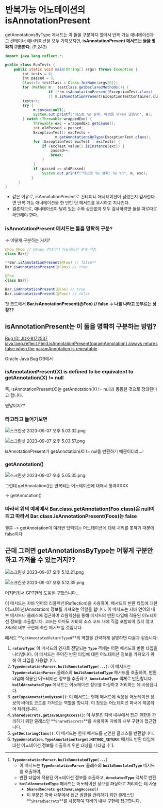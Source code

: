 # 반복가능 어노테이션의 isAnnotationPresent
getAnnotationsByType 메서드는 이 둘을 구분하지 않아서 반복 가능 애너테이션과 그 컨테이너 애너테이션을 모두 가져오지만, **isAnnotationPresent 메서드는 둘을 명확히 구분한다.** (P.243)

```java
import java.lang.reflect.*;

public class RunTests {
    public static void main(String[] args) throws Exception {
        int tests = 0;
        int passed = 0;
        Class<?> testClass = Class.forName(args[0]);
        for (Method m : testClass.getDeclaredMethods()) {
					if (**m.isAnnotationPresent(ExceptionTest.class)
                    || m.isAnnotationPresent(ExceptionTestContainer.class)**) {
        tests++;
        try {
             m.invoke(null);
             System.out.printf("테스트 %s 실패: 예외를 던지지 않음%n", m);
        } catch (Throwable wrappedExc) {
             Throwable exc = wrappedExc.getCause();
             int oldPassed = passed;
             ExceptionTest[] excTests =
                       m.getAnnotationsByType(ExceptionTest.class);
             for (ExceptionTest excTest : excTests) {
                 if (excTest.value().isInstance(exc)) {
                     passed++;
                     break;
                 }
             }
             if (passed == oldPassed)
                 System.out.printf("테스트 %s 실패: %s %n", m, exc);
            }
      }
}
```

- 같은 이유로, isAnnotationPresent로 컨테이너 애너테이션이 달렸는지 검사한다면 반복 가능 애너테이션을 한 번만 단 메서드를 무시하고 지나친다.
- 결론적으로, 애너테이션이 달려 있는 수와 상관없이 모두 검사하려면 둘을 따로따로 확인해야 한다.

### isAnnotationPresent 메서드는 둘을 명확히 구분?

→ 어떻게 구분하는 거지?

```java
@Foo @Foo // @Foos 컨테이너 어노테이션 존재 가정
class Bar{}

**Bar.isAnnotationPresent(@Foo) // false** 
Bar.isAnnotationPresent(@Foos) // true
```

```java
@Foo
class Bar{}

Bar.isAnnotationPresent(@Foo) // true 
Bar.isAnnotationPresent(@Foos) // false
```

첫 코드에서 **Bar.isAnnotationPresent(@Foo) // false -> 나를 나라고 못부르는 상황??**

## isAnnotationPresent는 이 둘을 명확히 구분하는 방법?

[Bug ID: JDK-8172537 java.lang.reflect.Field.isAnnotationPresent(paramAnnotation) always  returns false when the paramAnnotation is repeatable](https://bugs.java.com/bugdatabase/view_bug.do?bug_id=8172537)

Oracle Java Bug DB에서

### isAnnotationPresent(X) is defined to be equivalent to getAnnotation(X) != null

즉, isAnnotationPresent(X)는 getAnnotation(X) != null과  동등한 것으로 정의된다고 합니다. 

뭔말이지??

### 타고타고 들어가보면

![스크린샷 2023-09-07 오후 5.03.32.png](https://prod-files-secure.s3.us-west-2.amazonaws.com/1430a828-8bfa-4acb-bfb9-0585b0e739c2/65ea8c6d-193c-43f2-aa89-2d188e628862/%E1%84%89%E1%85%B3%E1%84%8F%E1%85%B3%E1%84%85%E1%85%B5%E1%86%AB%E1%84%89%E1%85%A3%E1%86%BA_2023-09-07_%E1%84%8B%E1%85%A9%E1%84%92%E1%85%AE_5.03.32.png)

![스크린샷 2023-09-07 오후 5.03.57.png](https://prod-files-secure.s3.us-west-2.amazonaws.com/1430a828-8bfa-4acb-bfb9-0585b0e739c2/a009b239-ef0e-4ad7-a649-18aa089faa23/%E1%84%89%E1%85%B3%E1%84%8F%E1%85%B3%E1%84%85%E1%85%B5%E1%86%AB%E1%84%89%E1%85%A3%E1%86%BA_2023-09-07_%E1%84%8B%E1%85%A9%E1%84%92%E1%85%AE_5.03.57.png)

isAnnotationPresent가 getAnnotation(X) != nul를 반환하기 때문이더라…!

### getAnnotation()

![스크린샷 2023-09-07 오후 5.05.35.png](https://prod-files-secure.s3.us-west-2.amazonaws.com/1430a828-8bfa-4acb-bfb9-0585b0e739c2/a1b3516e-85bb-446d-ad88-fc2eba2ba3b4/%E1%84%89%E1%85%B3%E1%84%8F%E1%85%B3%E1%84%85%E1%85%B5%E1%86%AB%E1%84%89%E1%85%A3%E1%86%BA_2023-09-07_%E1%84%8B%E1%85%A9%E1%84%92%E1%85%AE_5.05.35.png)

그런데 getAnnotation()는 반복되는 어노테이션에 대해서 통과XXXX

→ getAnnotation()

### 따라서 위의 예제에서 Bar.class.getAnnotation(Foo.class)은 null이 되고 따라서 Bar.class.isAnnotationPresent(Foos)는 false

결론 -> getAnnotation이 여러번 입력되는 어노테이션에 대해 처리를 못하기 때문에 false이다

## 근데 그러면 getAnnotationsByType는 어떻게 구분안하고 가져올 수 있는거지??

![스크린샷 2023-09-07 오후 5.12.21.png](https://prod-files-secure.s3.us-west-2.amazonaws.com/1430a828-8bfa-4acb-bfb9-0585b0e739c2/b79e955d-1f22-4d62-834d-53f0b10101ee/%E1%84%89%E1%85%B3%E1%84%8F%E1%85%B3%E1%84%85%E1%85%B5%E1%86%AB%E1%84%89%E1%85%A3%E1%86%BA_2023-09-07_%E1%84%8B%E1%85%A9%E1%84%92%E1%85%AE_5.12.21.png)

![스크린샷 2023-09-07 오후 5.12.35.png](https://prod-files-secure.s3.us-west-2.amazonaws.com/1430a828-8bfa-4acb-bfb9-0585b0e739c2/5dd107ee-9c1f-4e59-9190-98f5cf256796/%E1%84%89%E1%85%B3%E1%84%8F%E1%85%B3%E1%84%85%E1%85%B5%E1%86%AB%E1%84%89%E1%85%A3%E1%86%BA_2023-09-07_%E1%84%8B%E1%85%A9%E1%84%92%E1%85%AE_5.12.35.png)

어지러워서 GPT한테 도움을 구했습니다…

이 메서드는 자바 언어의 리플렉션(Reflection)을 사용하여, 메서드의 반환 타입에 대한 어노테이션(Annotation) 정보를 가져오는 역할을 합니다. 이 메서드는 자바 언어의 내부 메서드나 클래스에 접근하여 리플렉션을 통해 메서드의 반환 타입에 적용된 어노테이션 정보를 추출합니다. 코드는 아마도 자바의 소스 코드 내에 직접 포함되어 있지 않고, 자바의 내부 구현에 속한 메서드일 것입니다.

메서드 **`getAnnotatedReturnType0`**의 역할을 간략하게 설명하면 다음과 같습니다:

1. **`returnType`**: 이 메서드의 인자로 전달되는 **`Type`** 객체는 어떤 메서드의 반환 타입을 나타냅니다. 이 메서드는 주어진 반환 타입에 대한 어노테이션 정보를 가져오기 위해 이 타입을 사용합니다.
2. **`TypeAnnotationParser.buildAnnotatedType(...)`**: 이 메서드는 **`TypeAnnotationParser`** 클래스의 **`buildAnnotatedType`** 메서드를 호출하여, 반환 타입에 적용된 어노테이션 정보를 추출하고, **`AnnotatedType`** 객체로 반환합니다. **`buildAnnotatedType`** 메서드는 어노테이션 정보를 파싱하고 처리하는 데 사용됩니다.
3. **`getTypeAnnotationBytes0()`**: 이 메서드는 현재 메서드에 적용된 어노테이션 정보의 바이트 코드를 가져오는 역할을 합니다. 이 정보는 어노테이션 파서에 제공되어 처리됩니다.
4. **`SharedSecrets.getJavaLangAccess()`**: 이 부분은 자바 내부에서 접근 권한을 관리하기 위한 클래스인 **`SharedSecrets`**를 사용하여 자바의 내부 구현에 접근합니다.
5. **`getDeclaringClass()`**: 이 메서드는 현재 메서드를 선언한 클래스를 반환합니다.
6. **`TypeAnnotation.TypeAnnotationTarget.METHOD_RETURN`**: 메서드 반환 타입에 대한 어노테이션 정보를 추출하기 위한 대상을 나타냅니다.

---

1. **`TypeAnnotationParser.buildAnnotatedType(...)`**
    - 이 메서드는 **`TypeAnnotationParser`** 클래스의 **`buildAnnotatedType`** 메서드를 호출하여,
    - 반환 타입에 적용된 어노테이션 정보를 추출하고, **`AnnotatedType`** 객체로 반환
    - **`buildAnnotatedType`** 메서드는 어노테이션 정보를 파싱하고 처리하는 데 사용
        - **`SharedSecrets.getJavaLangAccess()`**
        - 이 부분은 자바 내부에서 접근 권한을 관리하기 위한 클래스인 **`SharedSecrets`**를 사용하여 자바의 내부 구현에 접근합니다.